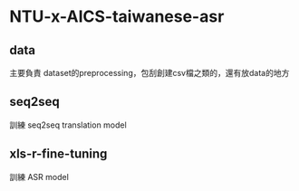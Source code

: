 # NTU-x-AICS-taiwanese-asr


## data
主要負責 dataset的preprocessing，包刮創建csv檔之類的，還有放data的地方

## seq2seq
訓練 seq2seq translation model

## xls-r-fine-tuning
訓練 ASR model

